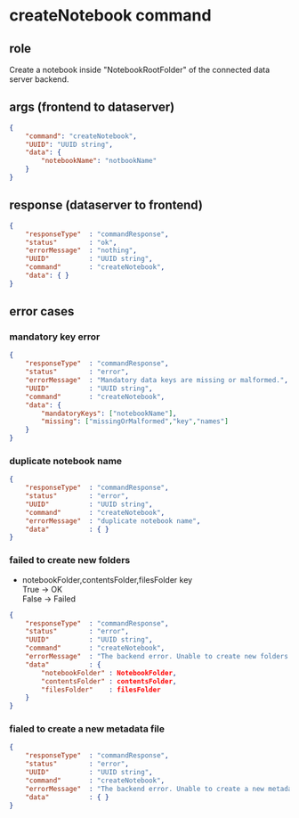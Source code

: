 # createNotebook command
## role
 Create a notebook inside "NotebookRootFolder" of the connected data server backend.

## args (frontend to dataserver)
```json
{
    "command": "createNotebook",
    "UUID": "UUID string",
    "data": {
        "notebookName": "notbookName"
    }
}
```

## response (dataserver to frontend)
```json
{
    "responseType"  : "commandResponse",
    "status"        : "ok",
    "errorMessage"  : "nothing",
    "UUID"          : "UUID string",
    "command"       : "createNotebook",
    "data": { }
}
```

## error cases
### mandatory key error
```json
{
    "responseType"  : "commandResponse",
    "status"        : "error",
    "errorMessage"  : "Mandatory data keys are missing or malformed.",
    "UUID"          : "UUID string",
    "command"       : "createNotebook",
    "data": {
        "mandatoryKeys": ["notebookName"],
        "missing": ["missingOrMalformed","key","names"]
    }
}
```

### duplicate notebook name
```json
{
    "responseType"  : "commandResponse",
    "status"        : "error",
    "UUID"          : "UUID string",
    "command"       : "createNotebook",
    "errorMessage"  : "duplicate notebook name",
    "data"          : { }
}
```

### failed to create new folders
- notebookFolder,contentsFolder,filesFolder key  
 True   -> OK  
 False  -> Failed  
```json
{
    "responseType"  : "commandResponse",
    "status"        : "error",
    "UUID"          : "UUID string",
    "command"       : "createNotebook",
    "errorMessage"  : "The backend error. Unable to create new folders for a new notebook.",
    "data"          : {
        "notebookFolder" : NotebookFolder,
        "contentsFolder" : contentsFolder,
        "filesFolder"    : filesFolder
    }
}
```

### fialed to create a new metadata file
```json
{
    "responseType"  : "commandResponse",
    "status"        : "error",
    "UUID"          : "UUID string",
    "command"       : "createNotebook",
    "errorMessage"  : "The backend error. Unable to create a new metadata file for a new notebook.",
    "data"          : { }
}
```

